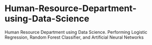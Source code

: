 # Human-Resource-Department-using-Data-Science
Human Resource Department using Data Science. Performing Logistic Regression, Random Forest Classifier, and Artificial Neural Networks

